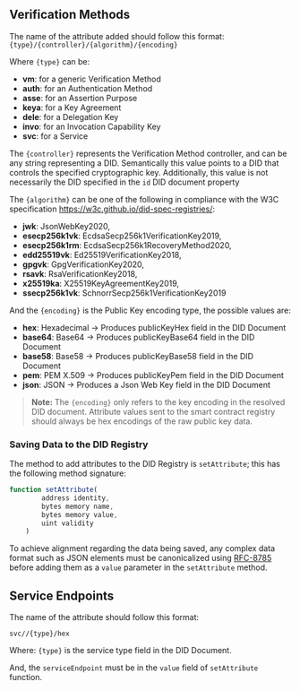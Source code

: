 ## Verification Methods

The name of the attribute added should follow this format:
`{type}/{controller}/{algorithm}/{encoding}`

Where `{type}` can be:

- **vm**: for a generic Verification Method
- **auth**: for an Authentication Method
- **asse**: for an Assertion Purpose
- **keya**: for a Key Agreement
- **dele**: for a Delegation Key
- **invo**: for an Invocation Capability Key
- **svc**: for a Service

The `{controller}` represents the Verification Method controller, and can be any string representing a DID. Semantically this value points to a DID that controls the specified cryptographic key. Additionally, this value is not necessarily the DID specified in the `id` DID document property

The `{algorithm}` can be one of the following in compliance with the W3C specification https://w3c.github.io/did-spec-registries/:

- **jwk**: JsonWebKey2020,
- **esecp256k1vk**: EcdsaSecp256k1VerificationKey2019,
- **esecp256k1rm**: EcdsaSecp256k1RecoveryMethod2020,
- **edd25519vk**: Ed25519VerificationKey2018,
- **gpgvk**: GpgVerificationKey2020,
- **rsavk**: RsaVerificationKey2018,
- **x25519ka**: X25519KeyAgreementKey2019,
- **ssecp256k1vk**: SchnorrSecp256k1VerificationKey2019

And the `{encoding}` is the Public Key encoding type, the possible values are:

- **hex**: Hexadecimal -> Produces publicKeyHex field in the DID Document
- **base64**: Base64 -> Produces publicKeyBase64 field in the DID Document
- **base58**: Base58 -> Produces publicKeyBase58 field in the DID Document
- **pem**: PEM X.509 -> Produces publicKeyPem field in the DID Document
- **json**: JSON -> Produces a Json Web Key field in the DID Document

> **Note:** The `{encoding}` only refers to the key encoding in the resolved DID document.
> Attribute values sent to the smart contract registry should always be hex encodings of the raw public key data.


### Saving Data to the DID Registry

The method to add attributes to the DID Registry  is `setAttribute`; this has the following method signature:

```js
function setAttribute(
        address identity,
        bytes memory name,
        bytes memory value,
        uint validity
    )
```

To achieve alignment regarding the data being saved, any complex data format such as JSON elements must be canonicalized using [RFC-8785](https://datatracker.ietf.org/doc/html/rfc8785) before adding them as a `value` parameter in the `setAttribute` method.


## Service Endpoints

The name of the attribute should follow this format:

`svc//{type}/hex`

Where: `{type}` is the service type field in the DID Document.

And, the `serviceEndpoint` must be in the `value` field of `setAttribute` function.
